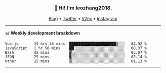 <h3 align="center">👋 Hi! I'm leozhang2018.</h3>
<p align="center">
  <a href="https://code.leozhang2018.me">Blog</a> •
  <a href="https://twitter.com/leozhang2018">Twitter</a> •
  <a href="https://www.v2ex.com/member/leozhang">V2ex</a> •
  <a href="https://www.instagram.com/leozhanghere">Instagram</a>
</p>

-------

📊 **Weekly development breakdown**
<!--START_SECTION:waka-->
```text
Vue.js       19 hrs 46 mins  █████████████████████▒░░░   84.92 % 
JavaScript   1 hr 56 mins    ██░░░░░░░░░░░░░░░░░░░░░░░   08.37 % 
Bash         42 mins         ▓░░░░░░░░░░░░░░░░░░░░░░░░   03.07 % 
JSON         29 mins         ▓░░░░░░░░░░░░░░░░░░░░░░░░   02.14 % 
Other        15 mins         ▒░░░░░░░░░░░░░░░░░░░░░░░░   01.13 % 
```
<!--END_SECTION:waka-->
-------
